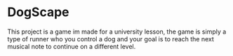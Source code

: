 # DogScape
This project is a game im made for a university lesson, the game is simply a type of runner who you control a dog and your goal is to reach the next musical note to continue on a different level.
